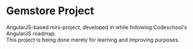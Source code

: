 # Gemstore Project
AngularJS-based mini-project, developed in while following Codeschool's AngularJS roadmap.</br>
This project is being done merely for learning and improving purposes.
